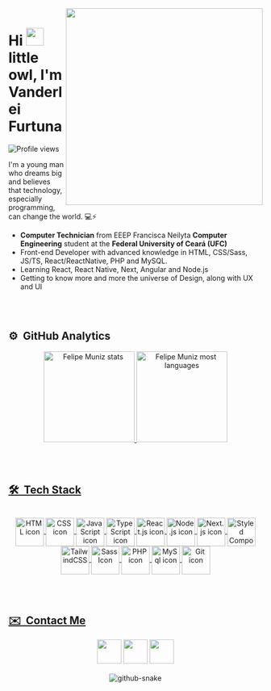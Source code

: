 <img align="right" height="390em" src="https://github.com/vander115/vander115/assets/101757815/0ad9d858-f9f2-43c3-a65d-2a6ba7b254a2" />


<h1 align="left">Hi <img height="35px" autoplay src="https://user-images.githubusercontent.com/101757815/219237570-bf14328c-843d-40ed-b7e5-8b7f58bc9032.gif" /> little owl, I'm Vanderlei Furtuna</h1>
<p align="left"> <img src="https://komarev.com/ghpvc/?username=vander115&color=yellow" alt="Profile views" /> </p>
<p align="left">I'm a young man who dreams big and believes that technology, especially programming, can change the world. 💻⚡</p>

- **Computer Technician** from EEEP Francisca Neilyta
  **Computer Engineering** student at the **Federal University of Ceará (UFC)**
- Front-end Developer with advanced knowledge in HTML, CSS/Sass, JS/TS, React/ReactNative, PHP and MySQL.
- Learning React, React Native, Next, Angular and Node.js
- Getting to know more and more the universe of Design, along with UX and UI

<br><br>


## ⚙️ &nbsp;GitHub Analytics

<div align="center">
  <a href="https://github.com/vander115">
  <img height="180em" src="https://github-readme-stats.vercel.app/api?username=vander115&show_icons=true&theme=dark&include_all_commits=true&count_private=true" alt="Felipe Muniz stats"/>
  <img height="180em" src="https://github-readme-stats.vercel.app/api/top-langs/?username=vander115&layout=compact&langs_count=6&theme=dark" alt="Felipe Muniz most languages"/>
</div>


<br><br>

## 🛠 &nbsp;Tech Stack

<div align="center"> 
  <div style="display: inline_block"><br>
   <img align="center" alt="HTML icon" title="HTML" height="56" width="56" src="https://user-images.githubusercontent.com/101757815/218614325-fee39677-95be-4831-a722-046d610be095.svg">
   <img align="center" alt="CSS icon" title="CSS" height="56" width="56" src="https://user-images.githubusercontent.com/101757815/218614433-615c3213-da6b-41e3-88a1-e1aea248a641.svg"> 
  <img align="center" alt="JavaScript icon" title="JavaScript" height="56" width="56" src="https://user-images.githubusercontent.com/101757815/218615014-bdeb0e1a-ddf7-427a-a448-d41fd4d93e44.svg">
  <img align="center" alt="TypeScript icon" title="TypeScript" height="56" width="56" src="https://user-images.githubusercontent.com/101757815/218615230-79d0d48c-800f-42ee-aa31-e65631f4a4d9.svg">
  <img align="center" alt="React.js icon" title="React.js" height="56" width="56" src="https://user-images.githubusercontent.com/101757815/218615819-bd5190f0-5501-4cb2-bffc-86f0b2d2039e.svg">
  <img align="center" alt="Node.js icon" title="Node.js" height="56" width="56" src="https://user-images.githubusercontent.com/101757815/218615611-4ab1ad0f-b1db-4e8f-b30e-3371f1c7e820.svg">
     <img align="center" alt="Next.js icon" title="Next.js" height="56" width="56" src="https://user-images.githubusercontent.com/101757815/218617171-46ee14bb-7a75-4068-b174-afd57d835c72.svg">
  <img align="center" alt="Styled Components Icon" title="Styled Componets" height="56" width="56" src="https://user-images.githubusercontent.com/101757815/218616075-b4b6ec67-374d-4693-8cb7-14fa343a9583.svg">
  <img align="center" alt="TailwindCSS" title="TailwindCSS" height="56" width="56" src="https://user-images.githubusercontent.com/101757815/218616703-c160bbd0-709d-4e0b-99ce-dcebb3f59eb7.svg">
  <img align="center" alt="Sass Icon" height="56" title="Sass" width="56" src="https://user-images.githubusercontent.com/101757815/218616878-243ccb59-a20b-4d6f-8f8b-48c8fa24e0b9.svg">
  <img align="center" alt="PHP icon" height="56" title="PHP" width="56" src="https://user-images.githubusercontent.com/101757815/218617431-e3f00a0b-1da6-4816-90c8-aeafb4705bb2.svg">
   <img align="center" alt="MySql icon" title="MySQL" height="56" width="56" src="https://user-images.githubusercontent.com/101757815/218617316-f023e002-6cea-487f-99fa-d75bb1ca307f.svg">
     <img align="center" alt="Git icon" title="Git" height="56" width="56" src="https://user-images.githubusercontent.com/101757815/218617770-b496c0d5-1284-4766-9890-72d9da8f9cde.svg">
    </div>
</div>
  
  <br><br>
## ✉️ &nbsp;Contact Me
  <div align="center">
  <a href="https://www.linkedin.com/in/vanderlei-furtuna-12bb39235/" target="_blank"><img height="48px" src="https://user-images.githubusercontent.com/101757815/219233890-5c54c2ab-9492-4683-a9fd-3fdf41841902.svg" target="_blank"></a>
  <a href="mailto:furtunavanderlei@gmail.com" target="_blank"><img height="48px" src="https://user-images.githubusercontent.com/101757815/219234198-9db4f3f8-63a7-4ab0-9a5b-152004a06773.svg" target="_blank"></a>
  <a href="https://www.instagram.com/vander_suncat/" target="_blank"><img height="48px" src="https://user-images.githubusercontent.com/101757815/219234426-bc9e3560-bfd5-4246-9ce4-cd28dc8ae167.svg" target="_blank"></a> 
    </div>
  <br/>
  <div align="center">
    
<picture>
  <source media="(prefers-color-scheme: dark)" srcset="dist/github-snake-dark.svg" />
  <source media="(prefers-color-scheme: light)" srcset="dist/github-snake.svg" />
  <img alt="github-snake" src="dist/github-snake.svg" />
</picture>
    
  </div>
